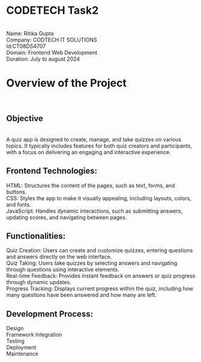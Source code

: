 # CODETECH Task2
<br>
Name: Ritika Gupta<br>
Company: CODTECH IT SOLUTIONS<br>
Id:CT08DS4707<br>
Domain: Frontend Web Development<br>
Duration: July to august 2024<br>

<h1>Overview of the Project</h1><br>

<h2>Objective</h2><br>
A quiz app is designed to create, manage, and take quizzes on various topics. It typically includes features for both quiz creators and participants, with a focus on delivering an engaging and interactive experience.

<h2>Frontend Technologies:</h2>
HTML: Structures the content of the pages, such as text, forms, and buttons.</br>
CSS: Styles the app to make it visually appealing, including layouts, colors, and fonts.</br>
JavaScript: Handles dynamic interactions, such as submitting answers, updating scores, and navigating between pages.</br>

<h2>Functionalities:</h2>
Quiz Creation: Users can create and customize quizzes, entering questions and answers directly on the web interface.</br>
Quiz Taking: Users take quizzes by selecting answers and navigating through questions using interactive elements.</br>
Real-time Feedback: Provides instant feedback on answers or quiz progress through dynamic updates.</br>
Progress Tracking: Displays current progress within the quiz, including how many questions have been answered and how many are left.</br>

<h2>Development Process:</h2>
Design</br>
Framework Integration</br>
Testing</br>
Deployment</br>
Maintenance</br>
